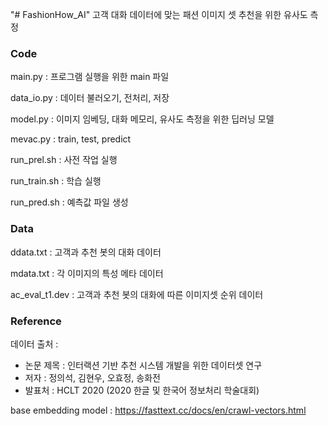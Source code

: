 "# FashionHow_AI" 
고객 대화 데이터에 맞는 패션 이미지 셋 추천을 위한 유사도 측정


### Code

main.py : 프로그램 실행을 위한 main 파일

data_io.py : 데이터 불러오기, 전처리, 저장

model.py : 이미지 임베딩, 대화 메모리, 유사도 측정을 위한 딥러닝 모델

mevac.py : train, test, predict

run_prel.sh : 사전 작업 실행

run_train.sh : 학습 실행

run_pred.sh : 예측값 파일 생성


### Data

ddata.txt : 고객과 추천 봇의 대화 데이터

mdata.txt : 각 이미지의 특성 메타 데이터

ac_eval_t1.dev : 고객과 추천 봇의 대화에 따른 이미지셋 순위 데이터


### Reference

데이터 출처 : 
- 논문 제목 : 인터랙션 기반 추천 시스템 개발을 위한 데이터셋 연구
- 저자 : 정의석, 김현우, 오효정, 송화전
- 발표처 : HCLT 2020 (2020 한글 및 한국어 정보처리 학술대회)

base embedding model : https://fasttext.cc/docs/en/crawl-vectors.html
